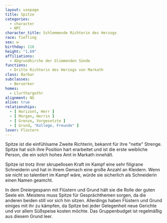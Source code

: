```yaml
---
layout: usepage
title: Spitze
categories:
  - character
  - NPC
character_title: Schlemmende Richterin des Herzogs
race: Tiefling
sex: w
birthday: 116
height: "1,69"
affiliations:
  - Abgrundkirche der Glimmenden Sünde
functions:
  - Dritte Richterin des Herzogs von Markath
class: Barbar
subclasses:
  - Berserker
homes:
  - Llurthargothr
alignment: NG
alive: true
relationships:
  - [ Horizont, Herr ]
  - [ Morgen, Herrin ]
  - [ Grenze, Vorgesetzte ]
  - [ Grund, "Kollege, Freunde" ]
lover: Flüstern
---
```


Spitze ist die einfühlsame Zweite Richterin, bekannt für ihre "nette" Strenge. Spitze hat sich ihre Position hart
erarbeitet und ist die erste weibliche Person, die ein solch hohes Amt in Markath innehält.

Spitze ist trotz ihrer skrupellosen Kraft im Kampf eine sehr filigrane Schneiderin und hat in ihrem Gemach eine große
Anzahl an Kleidern. Wenn sie nicht so talentiert im Kampf wäre, würde sie sicherlich als Schneiderin einen Namen
geamcht.

In dem Dreiergespann mit Flüstern und Grund hält sie die Rolle der guten Seele ein. Meistens muss Spitze für
Gesprächthemen sorgen, da die anderen beiden still vor sich hin sitzen. Allerdings haben Flüstern und Grund einiges mit
ihr zu kämpfen, da Spitze bei jeder Gelegenheit neue Gerichte und vor allem Süßspeise kosten möchte. Das Gruppenbudget
ist regelmäßig aus diesem Grund leer.